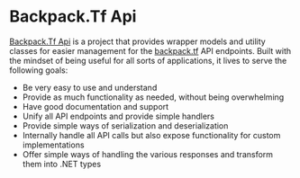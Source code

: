 # Backpack.Tf Api


[Backpack.Tf Api](https://github.com/jackofdiamond5/BackpackTfApi) is a project that provides wrapper models and utility classes for easier management for the [backpack.tf](https://backpack.tf) API endpoints. Built with the mindset of being useful for all sorts of applications, it lives to serve the following goals:
- Be very easy to use and understand
- Provide as much functionality as needed, without being overwhelming
- Have good documentation and support
- Unify all API endpoints and provide simple handlers
- Provide simple ways of serialization and deserialization
- Internally handle all API calls but also expose functionality for custom implementations
- Offer simple ways of handling the various responses and transform them into .NET types
